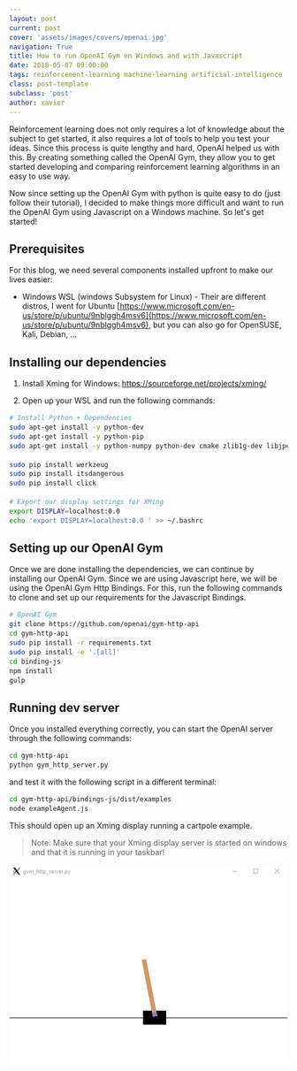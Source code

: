 ```yaml
---
layout: post
current: post
cover: 'assets/images/covers/openai.jpg'
navigation: True
title: How to run OpenAI Gym on Windows and with Javascript
date: 2018-05-07 09:00:00
tags: reinforcement-learning machine-learning artificial-intelligence
class: post-template
subclass: 'post'
author: xavier
---
```


Reinforcement learning does not only requires a lot of knowledge about the subject to get started, it also requires a lot of tools to help you test your ideas. Since this process is quite lengthy and hard, OpenAI helped us with this. By creating something called the OpenAI Gym, they allow you to get started developing and comparing reinforcement learning algorithms in an easy to use way.

Now since setting up the OpenAI Gym with python is quite easy to do (just follow their tutorial), I decided to make things more difficult and want to run the OpenAI Gym using Javascript on a Windows machine. So let's get started!

## Prerequisites

For this blog, we need several components installed upfront to make our lives easier:

* Windows WSL (windows Subsystem for Linux) - Their are different distros, I went for Ubuntu [https://www.microsoft.com/en-us/store/p/ubuntu/9nblggh4msv6](https://www.microsoft.com/en-us/store/p/ubuntu/9nblggh4msv6), but you can also go for OpenSUSE, Kali, Debian, ...

## Installing our dependencies

1. Install Xming for Windows: https://sourceforge.net/projects/xming/

2. Open up your WSL and run the following commands:

```bash
# Install Python + Dependencies
sudo apt-get install -y python-dev
sudo apt-get install -y python-pip
sudo apt-get install -y python-numpy python-dev cmake zlib1g-dev libjpeg-dev xvfb libav-tools xorg-dev python-opengl libboost-all-dev libsdl2-dev swig

sudo pip install werkzeug
sudo pip install itsdangerous
sudo pip install click

# Export our display settings for XMing
export DISPLAY=localhost:0.0
echo 'export DISPLAY=localhost:0.0 ' >> ~/.bashrc
```

## Setting up our OpenAI Gym

Once we are done installing the dependencies, we can continue by installing our OpenAI Gym. Since we are using Javascript here, we will be using the OpenAI Gym Http Bindings. For this, run the following commands to clone and set up our requirements for the Javascript Bindings.

```bash
# OpenAI Gym
git clone https://github.com/openai/gym-http-api
cd gym-http-api
sudo pip install -r requirements.txt
sudo pip install -e '.[all]'
cd binding-js
npm install
gulp
```

## Running dev server

Once you installed everything correctly, you can start the OpenAI server through the following commands:

```bash
cd gym-http-api
python gym_http_server.py
```

and test it with the following script in a different terminal:

```bash
cd gym-http-api/bindings-js/dist/examples
node exampleAgent.js
```

This should open up an Xming display running a cartpole example.

> Note: Make sure that your Xming display server is started on windows and that it is running in your taskbar!

![/assets/images/posts/openai.png](/assets/images/posts/openai.png)